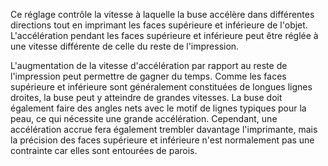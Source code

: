 Ce réglage contrôle la vitesse à laquelle la buse accélère dans différentes directions tout en imprimant les faces supérieure et inférieure de l'objet. L'accélération pendant les faces supérieure et inférieure peut être réglée à une vitesse différente de celle du reste de l'impression.

L'augmentation de la vitesse d'accélération par rapport au reste de l'impression peut permettre de gagner du temps. Comme les faces supérieure et inférieure sont généralement constituées de longues lignes droites, la buse peut y atteindre de grandes vitesses. La buse doit également faire des angles nets avec le motif de lignes typiques pour la peau, ce qui nécessite une grande accélération. Cependant, une accélération accrue fera également trembler davantage l'imprimante, mais la précision des faces supérieure et inférieure n'est normalement pas une contrainte car elles sont entourées de parois.
